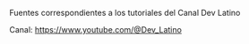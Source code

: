 Fuentes correspondientes a los tutoriales del Canal Dev Latino

Canal:
https://www.youtube.com/@Dev_Latino

